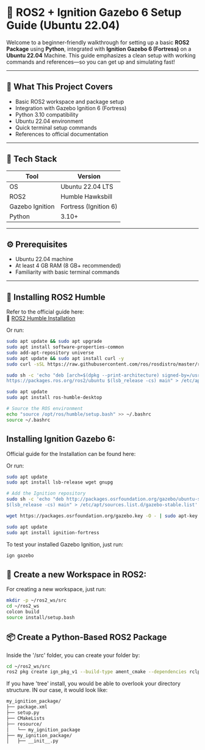 # 🧭 ROS2 + Ignition Gazebo 6 Setup Guide (Ubuntu 22.04)

Welcome to a beginner-friendly walkthrough for setting up a basic **ROS2 Package** using **Python**, integrated with **Ignition Gazebo 6 (Fortress)** on a **Ubuntu 22.04** Machine. This guide emphasizes a clean setup with working commands and references—so you can get up and simulating fast!

---

## 📌 What This Project Covers

- Basic ROS2 workspace and package setup
- Integration with Gazebo Ignition 6 (Fortress)
- Python 3.10 compatibility
- Ubuntu 22.04 environment
- Quick terminal setup commands
- References to official documentation

---

## 🧱 Tech Stack

| Tool            | Version            |
|-----------------|--------------------|
| OS              | Ubuntu 22.04 LTS   |
| ROS2            | Humble Hawksbill   |
| Gazebo Ignition | Fortress (Ignition 6) |
| Python          | 3.10+              |

---

## ⚙️ Prerequisites

- Ubuntu 22.04 machine
- At least 4 GB RAM (8 GB+ recommended)
- Familiarity with basic terminal commands

---

## 🚀 Installing ROS2 Humble

Refer to the official guide here:  
📖 [ROS2 Humble Installation](https://docs.ros.org/en/humble/Installation/Ubuntu-Install-Debians.html)

Or run:

```bash
sudo apt update && sudo apt upgrade
sudo apt install software-properties-common
sudo add-apt-repository universe
sudo apt update && sudo apt install curl -y
sudo curl -sSL https://raw.githubusercontent.com/ros/rosdistro/master/ros.key -o /usr/share/keyrings/ros-archive-keyring.gpg

sudo sh -c 'echo "deb [arch=$(dpkg --print-architecture) signed-by=/usr/share/keyrings/ros-archive-keyring.gpg] \
https://packages.ros.org/ros2/ubuntu $(lsb_release -cs) main" > /etc/apt/sources.list.d/ros2.list'

sudo apt update
sudo apt install ros-humble-desktop

# Source the ROS environment
echo "source /opt/ros/humble/setup.bash" >> ~/.bashrc
source ~/.bashrc
```

## Installing Ignition Gazebo 6:

Official guide for the Installation can be found here:


Or run:

```bash
sudo apt update
sudo apt install lsb-release wget gnupg

# Add the Ignition repository
sudo sh -c 'echo "deb http://packages.osrfoundation.org/gazebo/ubuntu-stable \
$(lsb_release -cs) main" > /etc/apt/sources.list.d/gazebo-stable.list'

wget https://packages.osrfoundation.org/gazebo.key -O - | sudo apt-key add -

sudo apt update
sudo apt install ignition-fortress
```

To test your installed Gazebo Ignition, just run:

```bash
ign gazebo
```

## 🧰 Create a new Workspace in ROS2:

For creating a new workspace, just run:

```bash
mkdir -p ~/ros2_ws/src
cd ~/ros2_ws
colcon build
source install/setup.bash
```

## 📦 Create a Python-Based ROS2 Package

Inside the '/src' folder, you can create your folder by: 

```bash
cd ~/ros2_ws/src
ros2 pkg create ign_pkg_v1 --build-type ament_cmake --dependencies rclpy
```

If you have 'tree' install, you would be able to overlook your directory structure. IN our case, it would look like:

```bash
my_ignition_package/
├── package.xml
├── setup.py
├── CMakeLists
├── resource/
│   └── my_ignition_package
├── my_ignition_package/
│   ├── __init__.py
```

